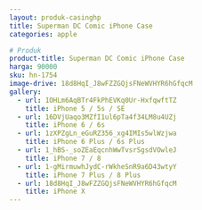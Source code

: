 ```yaml
---
layout: produk-casinghp
title: Superman DC Comic iPhone Case
categories: apple

# Produk
product-title: Superman DC Comic iPhone Case
harga: 90000
sku: hn-1754
image-drive: 18d8HqI_J8wFZZGQjsFNeWVHYR6hGfqcM
gallery:
  - url: 1OHLm6AqBTr4FkPhEVKq0Ur-HxfqwftTZ
    title: iPhone 5 / 5s / SE
  - url: 16DVjUaqo3MZfI1ul6pTa4f34LM8u4UZj
    title: iPhone 6 / 6s
  - url: 1zXPZgLn_eGuRZ356_xg4IMIs5wlWzjwa
    title: iPhone 6 Plus / 6s Plus
  - url: 1_hBS-_soZEaEqcnhWwTvsrSgsdVOwleJ
    title: iPhone 7 / 8
  - url: 1-gMirmuwhJydC-rWkheSnR9a6D43wtyY
    title: iPhone 7 Plus / 8 Plus
  - url: 18d8HqI_J8wFZZGQjsFNeWVHYR6hGfqcM
    title: iPhone X
---
```

